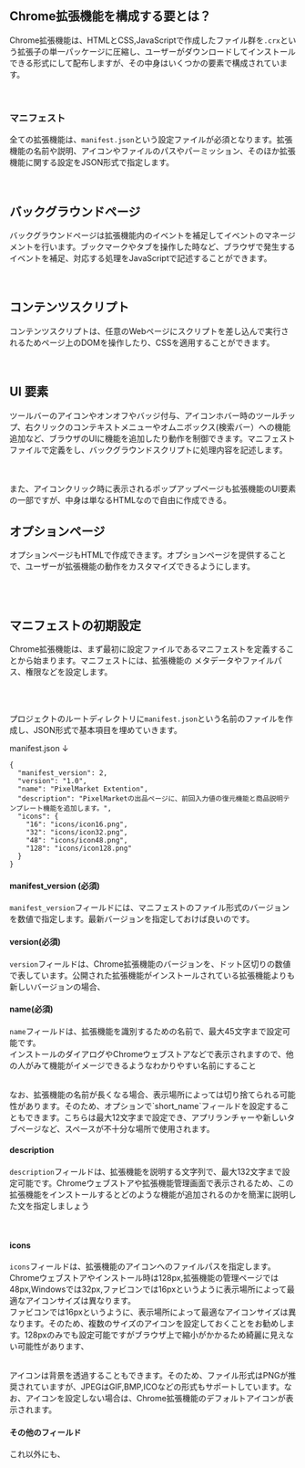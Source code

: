 
## Chrome拡張機能を構成する要とは？

Chrome拡張機能は、HTMLとCSS,JavaScriptで作成したファイル群を`.crx`という拡張子の単一パッケージに圧縮し、ユーザーがダウンロードしてインストールできる形式にして配布しますが、その中身はいくつかの要素で構成されています。

<br>


### マニフェスト

全ての拡張機能は、`manifest.json`という設定ファイルが必須となります。拡張機能の名前や説明、アイコンやファイルのパスやパーミッション、そのほか拡張機能に関する設定をJSON形式で指定します。

<br>


## バックグラウンドページ

バックグラウンドページは拡張機能内のイベントを補足してイベントのマネージメントを行います。ブックマークやタブを操作した時など、ブラウザで発生するイベントを補足、対応する処理をJavaScriptで記述することができます。


<br>


## コンテンツスクリプト

コンテンツスクリプトは、任意のWebページにスクリプトを差し込んで実行されるためページ上のDOMを操作したり、CSSを適用することができます。

<br>



## UI 要素

ツールバーのアイコンやオンオフやバッジ付与、アイコンホバー時のツールチップ、右クリックのコンテキストメニューやオムニボックス(検索バー）への機能追加など、ブラウザのUIに機能を追加したり動作を制御できます。マニフェストファイルで定義をし、バックグラウンドスクリプトに処理内容を記述します。

<br>
<br>
また、アイコンクリック時に表示されるポップアップページも拡張機能のUI要素の一部ですが、中身は単なるHTMLなので自由に作成できる。


## オプションページ

オプションページもHTMLで作成できます。オプションページを提供することで、ユーザーが拡張機能の動作をカスタマイズできるようにします。



<br>
<br>


## マニフェストの初期設定

Chrome拡張機能は、まず最初に設定ファイルであるマニフェストを定義することから始まります。マニフェストには、拡張機能の
メタデータやファイルパス、権限などを設定します。<br>

<br>
<br>


プロジェクトのルートディレクトリに`manifest.json`という名前のファイルを作成し、JSON形式で基本項目を埋めていきます。<br>


manifest.json ↓

```
{
  "manifest_version": 2,
  "version": "1.0",
  "name": "PixelMarket Extention",
  "description": "PixelMarketの出品ページに、前回入力値の復元機能と商品説明テンプレート機能を追加します。",
  "icons": {
    "16": "icons/icon16.png",
    "32": "icons/icon32.png",
    "48": "icons/icon48.png",
    "128": "icons/icon128.png"
  }
}

```

#### manifest_version (必須)

`manifest_version`フィールドには、マニフェストのファイル形式のバージョンを数値で指定します。最新バージョンを指定しておけば良いのです。


#### version(必須)

`version`フィールドは、Chrome拡張機能のバージョンを、ドット区切りの数値で表しています。公開された拡張機能がインストールされている拡張機能よりも新しいバージョンの場合、



#### name(必須)

`name`フィールドは、拡張機能を識別するための名前で、最大45文字まで設定可能です。<br>
インストールのダイアログやChromeウェブストアなどで表示されますので、他の人がみて機能がイメージできるようなわかりやすい名前にすること


<br>
なお、拡張機能の名前が長くなる場合、表示場所によっては切り捨てられる可能性があります。そのため、オプションで`short_name`フィールドを設定することもできます。こちらは最大12文字まで設定でき、アプリランチャーや新しいタブページなど、スペースが不十分な場所で使用されます。


#### description


`description`フィールドは、拡張機能を説明する文字列で、最大132文字まで設定可能です。Chromeウェブストアや拡張機能管理画面で表示されるため、この拡張機能をインストールするとどのような機能が追加されるのかを簡潔に説明した文を指定しましょう


<br>

#### icons

`icons`フィールドは、拡張機能のアイコンへのファイルパスを指定します。Chromeウェブストアやインストール時は128px,拡張機能の管理ページでは48px,Windowsでは32px,ファビコンでは16pxというように表示場所によって最適なアイコンサイズは異なります。<br>
ファビコンでは16pxというように、表示場所によって最適なアイコンサイズは異なります。そのため、複数のサイズのアイコンを設定しておくことをお勧めします。128pxのみでも設定可能ですがブラウザ上で縮小がかかるため綺麗に見えない可能性があります、


<br>
アイコンは背景を透過することもできます。そのため、ファイル形式はPNGが推奨されていますが、JPEGはGIF,BMP,ICOなどの形式もサポートしています。なお、アイコンを設定しない場合は、Chrome拡張機能のデフォルトアイコンが表示されます。


#### その他のフィールド

これ以外にも、








